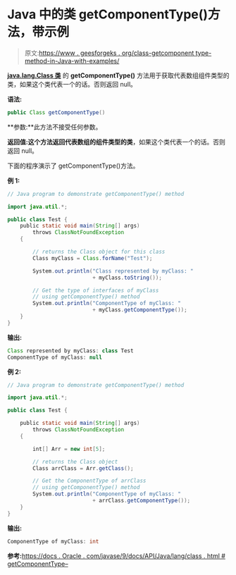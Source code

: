 # Java 中的类 getComponentType()方法，带示例

> 原文:[https://www . geesforgeks . org/class-getcomponent type-method-in-Java-with-examples/](https://www.geeksforgeeks.org/class-getcomponenttype-method-in-java-with-examples/)

**[java.lang.Class 类](https://www.geeksforgeeks.org/java-lang-class-class-java-set-1/)** 的 **getComponentType()** 方法用于获取代表数组组件类型的类，如果这个类代表一个的话。否则返回 null。

**语法:**

```java
public Class getComponentType()

```

**参数:**此方法不接受任何参数。

**返回值:**这个方法返回代表数组的组件类型的**类**，如果这个类代表一个的话。否则返回 null。

下面的程序演示了 getComponentType()方法。

**例 1:**

```java
// Java program to demonstrate getComponentType() method

import java.util.*;

public class Test {
    public static void main(String[] args)
        throws ClassNotFoundException
    {

        // returns the Class object for this class
        Class myClass = Class.forName("Test");

        System.out.println("Class represented by myClass: "
                           + myClass.toString());

        // Get the type of interfaces of myClass
        // using getComponentType() method
        System.out.println("ComponentType of myClass: "
                           + myClass.getComponentType());
    }
}
```

**输出:**

```java
Class represented by myClass: class Test
ComponentType of myClass: null

```

**例 2:**

```java
// Java program to demonstrate getComponentType() method

import java.util.*;

public class Test {

    public static void main(String[] args)
        throws ClassNotFoundException
    {

        int[] Arr = new int[5];

        // returns the Class object
        Class arrClass = Arr.getClass();

        // Get the ComponentType of arrClass
        // using getComponentType() method
        System.out.println("ComponentType of myClass: "
                           + arrClass.getComponentType());
    }
}
```

**输出:**

```java
ComponentType of myClass: int

```

**参考:**[https://docs . Oracle . com/javase/9/docs/API/Java/lang/class . html # getComponentType–](https://docs.oracle.com/javase/9/docs/api/java/lang/Class.html#getComponentType--)